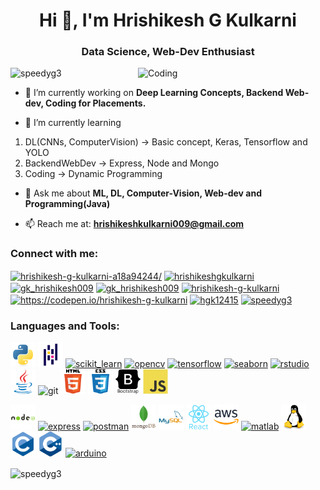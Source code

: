 
<h1 align="center">Hi 👋, I'm Hrishikesh G Kulkarni</h1>
<h3 align="center">Data Science, Web-Dev Enthusiast</h3>
<img align="right" alt="Coding" width="300" src="https://media1.giphy.com/media/v1.Y2lkPTc5MGI3NjExYmlwOTZkaDVhc3NmbnIyMHJlMjNja3V5dnU0eWRja3cyNGRvZDV4dCZlcD12MV9pbnRlcm5hbF9naWZfYnlfaWQmY3Q9Zw/qgQUggAC3Pfv687qPC/giphy.gif">

<p align="left"> <img src="https://komarev.com/ghpvc/?username=speedyg3&label=Profile%20views&color=0078c2&style=plastic" alt="speedyg3" /> </p>

- 🔭 I’m currently working on **Deep Learning Concepts, Backend Web-dev, Coding for Placements.**

- 🌱 I’m currently learning
1) DL(CNNs, ComputerVision) -> Basic concept, Keras, Tensorflow and YOLO
2) BackendWebDev -> Express, Node and Mongo
3) Coding -> Dynamic Programming

- 💬 Ask me about **ML, DL, Computer-Vision, Web-dev and Programming(Java)**

- 📫 Reach me at: **hrishikeshkulkarni009@gmail.com**

<h3 align="left">Connect with me:</h3>
<p align="left">
<a href="https://linkedin.com/in/hrishikesh-g-kulkarni-a18a94244/" target="blank"><img align="center" src="https://raw.githubusercontent.com/rahuldkjain/github-profile-readme-generator/master/src/images/icons/Social/linked-in-alt.svg" alt="hrishikesh-g-kulkarni-a18a94244/" height="30" width="40" /></a>
<a href="https://kaggle.com/hrishikeshgkulkarni" target="blank"><img align="center" src="https://raw.githubusercontent.com/rahuldkjain/github-profile-readme-generator/master/src/images/icons/Social/kaggle.svg" alt="hrishikeshgkulkarni" height="30" width="40" /></a>
<a href="https://www.leetcode.com/gk_hrishikesh009" target="blank"><img align="center" src="https://raw.githubusercontent.com/rahuldkjain/github-profile-readme-generator/master/src/images/icons/Social/leet-code.svg" alt="gk_hrishikesh009" height="30" width="40" /></a>
<a href="https://codeforces.com/profile/gk_hrishikesh009" target="blank"><img align="center" src="https://raw.githubusercontent.com/rahuldkjain/github-profile-readme-generator/master/src/images/icons/Social/codeforces.svg" alt="gk_hrishikesh009" height="30" width="40" /></a>
<a href="https://stackoverflow.com/users/22510515/hrishikesh-g-kulkarni" target="blank"><img align="center" src="https://raw.githubusercontent.com/rahuldkjain/github-profile-readme-generator/master/src/images/icons/Social/stack-overflow.svg" alt="hrishikesh-g-kulkarni" height="30" width="40" /></a>
<a href="https://codepen.io/Hrishikesh-G-Kulkarni" target="blank"><img align="center" src="https://raw.githubusercontent.com/rahuldkjain/github-profile-readme-generator/master/src/images/icons/Social/codepen.svg" alt="https://codepen.io/hrishikesh-g-kulkarni" height="30" width="40" /></a>
<a href="https://twitter.com/hgk12415" target="blank"><img align="center" src="https://raw.githubusercontent.com/rahuldkjain/github-profile-readme-generator/master/src/images/icons/Social/twitter.svg" alt="hgk12415" height="30" width="40" /></a>
<a href="https://discord.gg/speedyg3" target="blank"><img align="center" src="https://raw.githubusercontent.com/rahuldkjain/github-profile-readme-generator/master/src/images/icons/Social/discord.svg" alt="speedyg3" height="30" width="40" /></a>
</p>

<h3 align="left">Languages and Tools:</h3>
<p align="left">
<a href="https://www.python.org" target="_blank" rel="noreferrer"><img src="https://raw.githubusercontent.com/devicons/devicon/master/icons/python/python-original.svg" alt="python" width="40" height="40"/></a>
<a href="https://raw.githubusercontent.com/devicons/devicon/2ae2a900d2f041da66e950e4d48052658d850630/icons/pandas/pandas-original.svg" target="_blank" rel="noreferrer"><img src="https://raw.githubusercontent.com/devicons/devicon/2ae2a900d2f041da66e950e4d48052658d850630/icons/pandas/pandas-original.svg" alt="pandas" width="40" height="40"/></a>
<a href="https://upload.wikimedia.org/wikipedia/commons/0/05/Scikit_learn_logo_small.svg" target="_blank" rel="noreferrer"><img src="https://upload.wikimedia.org/wikipedia/commons/0/05/Scikit_learn_logo_small.svg" alt="scikit_learn" width="40" height="40"/></a>
<a href="https://www.vectorlogo.zone/logos/opencv/opencv-icon.svg" target="_blank" rel="noreferrer"><img src="https://www.vectorlogo.zone/logos/opencv/opencv-icon.svg" alt="opencv" width="40" height="40"/></a>
<a href="https://www.vectorlogo.zone/logos/tensorflow/tensorflow-icon.svg" target="_blank" rel="noreferrer"><img src="https://www.vectorlogo.zone/logos/tensorflow/tensorflow-icon.svg" alt="tensorflow" width="40" height="40"/></a>
<a href="https://seaborn.pydata.org/" target="_blank" rel="noreferrer"><img src="https://seaborn.pydata.org/_images/logo-mark-lightbg.svg" alt="seaborn" width="40" height="40"/></a>
<a href="https://posit.co/products/open-source/rstudio/" target="_blank" rel="noreferrer"><img src="https://cdn.jsdelivr.net/gh/devicons/devicon/icons/rstudio/rstudio-original.svg" alt="rstudio" width="40" height="40"/></a>
<a href="https://www.java.com" target="_blank" rel="noreferrer"><img src="https://raw.githubusercontent.com/devicons/devicon/master/icons/java/java-original.svg" alt="java" width="40" height="40"/></a>
<img src="https://www.vectorlogo.zone/logos/git-scm/git-scm-icon.svg" alt="git" width="40" height="40"/>
<a href="https://www.w3.org/html/" target="_blank" rel="noreferrer"><img src="https://raw.githubusercontent.com/devicons/devicon/master/icons/html5/html5-original-wordmark.svg" alt="html" width="40" height="40"/></a>
<a href="https://raw.githubusercontent.com/devicons/devicon/master/icons/css3/css3-original-wordmark.svg" target="_blank" rel="noreferrer"><img src="https://raw.githubusercontent.com/devicons/devicon/master/icons/css3/css3-original-wordmark.svg" alt="css" width="40" height="40"/></a>
<a href="https://raw.githubusercontent.com/devicons/devicon/master/icons/bootstrap/bootstrap-plain-wordmark.svg" target="_blank" rel="noreferrer"><img src="https://raw.githubusercontent.com/devicons/devicon/master/icons/bootstrap/bootstrap-plain-wordmark.svg" alt="bootstrap" width="40" height="40"/></a>
<a href="https://developer.mozilla.org/en-US/docs/Web/JavaScript" target="_blank" rel="noreferrer"><img src="https://raw.githubusercontent.com/devicons/devicon/master/icons/javascript/javascript-original.svg" alt="javascript" width="40" height="40"/></a>
  
<a href="https://nodejs.org" target="_blank" rel="noreferrer"><img src="https://raw.githubusercontent.com/devicons/devicon/master/icons/nodejs/nodejs-original-wordmark.svg" alt="nodejs" width="40" height="40"/></a>
<a href="https://expressjs.com" target="_blank" rel="noreferrer"><img src="https://encrypted-tbn3.gstatic.com/images?q=tbn:ANd9GcQcPYdnThG90Racg820aTbajHxzNHhUxhgZs3g5Tz-WJi4ZODcV" alt="express" width="40" height="40"/></a>
<a href="https://www.vectorlogo.zone/logos/getpostman/getpostman-icon.svg" target="_blank" rel="noreferrer"><img src="https://www.vectorlogo.zone/logos/getpostman/getpostman-icon.svg" alt="postman" width="40" height="40"/></a>
<a href="https://raw.githubusercontent.com/devicons/devicon/master/icons/mongodb/mongodb-original-wordmark.svg" target="_blank" rel="noreferrer"><img src="https://raw.githubusercontent.com/devicons/devicon/master/icons/mongodb/mongodb-original-wordmark.svg" alt="mongodb" width="40" height="40"/></a>
<a href="https://raw.githubusercontent.com/devicons/devicon/master/icons/mysql/mysql-original-wordmark.svg" target="_blank" rel="noreferrer"><img src="https://raw.githubusercontent.com/devicons/devicon/master/icons/mysql/mysql-original-wordmark.svg" alt="mysql" width="40" height="40"/></a>
<a href="https://reactjs.org/" target="_blank" rel="noreferrer"><img src="https://raw.githubusercontent.com/devicons/devicon/master/icons/react/react-original-wordmark.svg" alt="react" width="40" height="40"/></a>
<a href="https://aws.amazon.com" target="_blank" rel="noreferrer"><img src="https://raw.githubusercontent.com/devicons/devicon/master/icons/amazonwebservices/amazonwebservices-original-wordmark.svg" alt="aws" width="40" height="40"/></a>
<a href="https://upload.wikimedia.org/wikipedia/commons/2/21/Matlab_Logo.png" target="_blank" rel="noreferrer"><img src="https://upload.wikimedia.org/wikipedia/commons/2/21/Matlab_Logo.png" alt="matlab" width="40" height="40"/></a>
<a href="https://raw.githubusercontent.com/devicons/devicon/master/icons/linux/linux-original.svg" target="_blank" rel="noreferrer"><img src="https://raw.githubusercontent.com/devicons/devicon/master/icons/linux/linux-original.svg" alt="linux" width="40" height="40"/></a>
<a href="https://www.cprogramming.com/" target="_blank" rel="noreferrer"><img src="https://raw.githubusercontent.com/devicons/devicon/master/icons/c/c-original.svg" alt="c" width="40" height="40"/></a>
<a href="https://www.w3schools.com/cpp/" target="_blank" rel="noreferrer"><img src="https://raw.githubusercontent.com/devicons/devicon/master/icons/cplusplus/cplusplus-original.svg" alt="cplusplus" width="40" height="40"/></a>
<a href="https://www.arduino.cc/" target="_blank" rel="noreferrer"><img src="https://cdn.worldvectorlogo.com/logos/arduino-1.svg" alt="arduino" width="40" height="40"/></a>
</p>


<p><img align="center" src="https://github-readme-streak-stats.herokuapp.com/?user=speedyg3&" alt="speedyg3" /></p>
